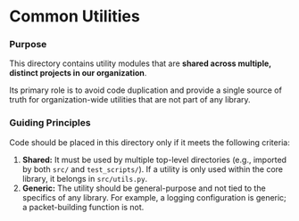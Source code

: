 # Common Utilities

### Purpose

This directory contains utility modules that are **shared across multiple, distinct projects in our organization**.

Its primary role is to avoid code duplication and provide a single source of truth for organization-wide utilities that are not part of any library.

### Guiding Principles

Code should be placed in this directory only if it meets the following criteria:

1.  **Shared:** It must be used by multiple top-level directories (e.g., imported by both `src/` and `test_scripts/`). If a utility is only used within the core library, it belongs in `src/utils.py`.
2.  **Generic:** The utility should be general-purpose and not tied to the specifics of any library. For example, a logging configuration is generic; a packet-building function is not.
